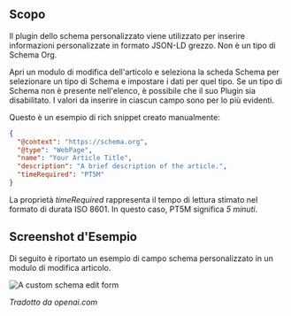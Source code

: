<!-- Filename: Localhost / Display title: Schema.org - Personalizzato -->

## Scopo

Il plugin dello schema personalizzato viene utilizzato per inserire informazioni personalizzate in formato JSON-LD grezzo. Non è un tipo di Schema Org.

Apri un modulo di modifica dell'articolo e seleziona la scheda Schema per selezionare un tipo di Schema e impostare i dati per quel tipo. Se un tipo di Schema non è presente nell'elenco, è possibile che il suo Plugin sia disabilitato. I valori da inserire in ciascun campo sono per lo più evidenti.

Questo è un esempio di rich snippet creato manualmente:

```json
{
  "@context": "https://schema.org",
  "@type": "WebPage",
  "name": "Your Article Title",
  "description": "A brief description of the article.",
  "timeRequired": "PT5M"
}
```

La proprietà *timeRequired* rappresenta il tempo di lettura stimato nel formato di durata ISO 8601. In questo caso, PT5M significa *5 minuti*.

## Screenshot d'Esempio

Di seguito è riportato un esempio di campo schema personalizzato in un modulo di modifica articolo.

![A custom schema edit form](../../../en/images/schemas/edit-schema-custom.png)

*Tradotto da openai.com*

